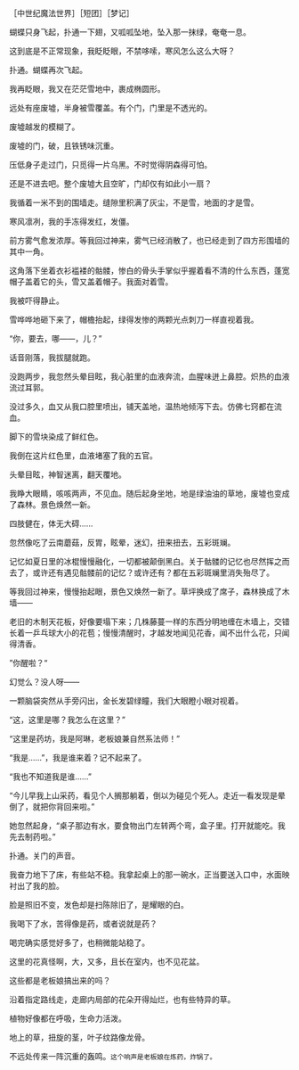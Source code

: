 ［中世纪魔法世界］［短团］［梦记］

蝴蝶只身飞起，扑通一下翅，又呱呱坠地，坠入那一抹绿，奄奄一息。

这到底是不正常现象，我眨眨眼，不禁哆嗦，寒风怎么这么大呀？

扑通。蝴蝶再次飞起。

我再眨眼，我又在茫茫雪地中，裹成椭圆形。

远处有座废墟，半身被雪覆盖。有个门，门里是不透光的。

废墟越发的模糊了。

废墟的门，破，且铁锈味沉重。

压低身子走过门，只觅得一片乌黑。不时觉得阴森得可怕。

还是不进去吧。整个废墟大且空旷，门却仅有如此小一扇？

我循着一米不到的围墙走。缝隙里积满了灰尘，不是雪，地面的才是雪。

寒风凛冽，我的手冻得发红，发僵。

前方雾气愈发浓厚。等我回过神来，雾气已经消散了，也已经走到了四方形围墙的其中一角。

这角落下坐着衣衫褴褛的骷髅，惨白的骨头手掌似乎握着看不清的什么东西，蓬宽帽子盖着它的头，雪又盖着帽子。我面对着雪。

我被吓得静止。

雪哗哗地砸下来了，帽檐抬起，绿得发惨的两颗光点刺刀一样直视着我。

“你，要去，哪——，儿？”

话音刚落，我拔腿就跑。

没跑两步，我忽然头晕目眩，我心脏里的血液奔流，血腥味迸上鼻腔。炽热的血液流过耳郭。

没过多久，血又从我口腔里喷出，铺天盖地，温热地倾泻下去。仿佛七窍都在流血。

脚下的雪块染成了鲜红色。

我倒在这片红色里，血液堵塞了我的五官。

头晕目眩，神智迷离，翻天覆地。

我睁大眼睛，咳咳两声，不见血。随后起身坐地，地是绿油油的草地，废墟也变成了森林。景色焕然一新。

四肢健在，体无大碍......

忽然像吃了云南蘑菇，反胃，眩晕，迷幻，扭来扭去，五彩斑斓。

记忆如夏日里的冰棍慢慢融化，一切都被颠倒黑白。关于骷髅的记忆也尽然挥之而去了，或许还有遇见骷髅前的记忆？或许还有？都在五彩斑斓里消失殆尽了。

等我回过神来，慢慢抬起眼，景色又焕然一新了。草坪换成了席子，森林换成了木墙——

老旧的木制天花板，好像要塌下来；几株藤蔓一样的东西分明地缠在木墙上，交错长着一乒乓球大小的花苞；慢慢清醒时，才越发地闻见花香，闻不出什么花，只闻得清香。

”你醒啦？“

幻觉么？没人呀——

一颗脑袋突然从手旁闪出，金长发碧绿瞳，我们大眼瞪小眼对视着。

“这，这里是哪？我怎么在这里？”

“这里是药坊，我是阿琳，老板娘兼自然系法师！”

“我是......”，我是谁来着？记不起来了。

“我也不知道我是谁......”

“今儿早我上山采药，看见个人搁那躺着，倒以为碰见个死人。走近一看发现是晕倒了，就把你背回来啦。”

她忽然起身，“桌子那边有水，要食物出门左转两个弯，盒子里。打开就能吃。我先去制药啦。”

扑通。关门的声音。

我奋力地下了床，有些站不稳。我拿起桌上的那一碗水，正当要送入口中，水面映衬出了我的脸。

脸是照旧不变，发色却是扫陈除旧了，是耀眼的白。

我喝下了水，苦得像是药，或者说就是药？

喝完确实感觉好多了，也稍微能站稳了。

这里的花真怪啊，大，又多，且长在室内，也不见花盆。

这些都是老板娘搞出来的吗？

沿着指定路线走，走廊内局部的花朵开得灿烂，也有些特异的草。

植物好像都在呼吸，生命力活泼。

地上的草，扭旋的茎，叶子纹路像龙骨。

不远处传来一阵沉重的轰鸣。`这个响声是老板娘在炼药，炸锅了。`